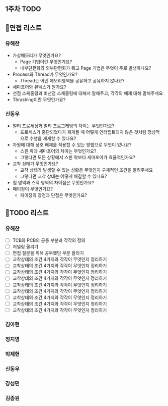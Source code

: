 ## 1주차 TODO 

## 📃면접 리스트 
### 유해찬 
- 가상메모리가 무엇인가요? 
  - Page 기법이란 무엇인가요? 
  - 내부단편화와 외부단편화가 뭐고 Page 기법은 무엇이 주로 발생하나요? 
- Process와 Thread가 무엇인가요? 
  - Thread는 어떤 메모리영역을 공유하고 공유하지 않나요? 
- 세마포어와 뮤텍스가 뭔가요? 
- 선점 스케줄링과 비선점 스케줄링에 대해서 말해주고, 각각의 예제 대해 말해주세요
- Thrashing이란 무엇인가요?

### 신동우
- 멀티 프로세싱과 멀티 프로그래밍의 차이는 무엇인가요?
  - 프로세스가 중단되었다가 재개될 때 어떻게 인터럽트되지 않은 것처럼 정상적으로 수행을 재개할 수 있나요?
- 자원에 대해 상호 배제를 적용할 수 있는 방법으로 무엇이 있나요?
  - 스핀 락과 세마포어의 차이는 무엇인가요?
  - 그렇다면 모든 상황에서 스핀 락보다 세마포어가 효율적인가요?
- 교착 상태가 무엇인가요?
  - 교착 상태가 발생할 수 있는 상황은 무엇인지 구체적인 조건을 알려주세요
  - 그렇다면 교착 상태는 어떻게 해결할 수 있나요?
- 힙 영역과 스택 영역의 차이점은 무엇인가요?
- 페이징이 무엇인가요?
  - 페이징의 장점과 단점은 무엇인가요?

## 📕TODO 리스트 

### 유해찬 
- [ ] TCB와 PCB의 공통 부분과 각각의 정의 
- [ ] 저널링 올리기
- [ ] 면접 질문을 위해 공부했던 부분 올리기
- [ ] 교착상태의 조건 4가지와 각각이 무엇인지 정리하기
- [ ] 교착상태의 조건 4가지와 각각이 무엇인지 정리하기
- [ ] 교착상태의 조건 4가지와 각각이 무엇인지 정리하기
- [ ] 교착상태의 조건 4가지와 각각이 무엇인지 정리하기
- [ ] 교착상태의 조건 4가지와 각각이 무엇인지 정리하기
- [ ] 교착상태의 조건 4가지와 각각이 무엇인지 정리하기
- [ ] 교착상태의 조건 4가지와 각각이 무엇인지 정리하기
- [ ] 교착상태의 조건 4가지와 각각이 무엇인지 정리하기
- [ ] 교착상태의 조건 4가지와 각각이 무엇인지 정리하기

### 김아현

### 정지영

### 박제현

### 신동우

### 강성민 

### 김종원 
